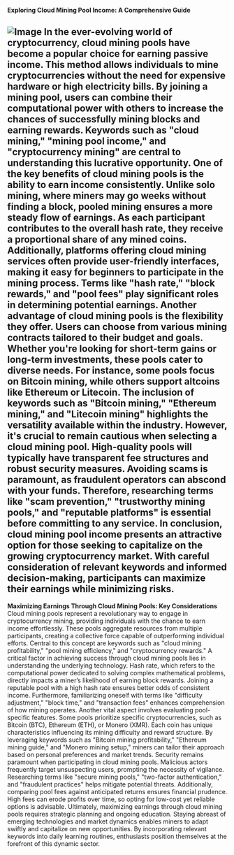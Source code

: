 **Exploring Cloud Mining Pool Income: A Comprehensive Guide**

![Image](https://github.com/user-attachments/assets/4a25d116-2220-4385-b08e-f287af8fcbc4)
In the ever-evolving world of cryptocurrency, cloud mining pools have become a popular choice for earning passive income. This method allows individuals to mine cryptocurrencies without the need for expensive hardware or high electricity bills. By joining a mining pool, users can combine their computational power with others to increase the chances of successfully mining blocks and earning rewards. Keywords such as "cloud mining," "mining pool income," and "cryptocurrency mining" are central to understanding this lucrative opportunity.
One of the key benefits of cloud mining pools is the ability to earn income consistently. Unlike solo mining, where miners may go weeks without finding a block, pooled mining ensures a more steady flow of earnings. As each participant contributes to the overall hash rate, they receive a proportional share of any mined coins. Additionally, platforms offering cloud mining services often provide user-friendly interfaces, making it easy for beginners to participate in the mining process. Terms like "hash rate," "block rewards," and "pool fees" play significant roles in determining potential earnings.
Another advantage of cloud mining pools is the flexibility they offer. Users can choose from various mining contracts tailored to their budget and goals. Whether you're looking for short-term gains or long-term investments, these pools cater to diverse needs. For instance, some pools focus on Bitcoin mining, while others support altcoins like Ethereum or Litecoin. The inclusion of keywords such as "Bitcoin mining," "Ethereum mining," and "Litecoin mining" highlights the versatility available within the industry.
However, it's crucial to remain cautious when selecting a cloud mining pool. High-quality pools will typically have transparent fee structures and robust security measures. Avoiding scams is paramount, as fraudulent operators can abscond with your funds. Therefore, researching terms like "scam prevention," "trustworthy mining pools," and "reputable platforms" is essential before committing to any service. 
In conclusion, cloud mining pool income presents an attractive option for those seeking to capitalize on the growing cryptocurrency market. With careful consideration of relevant keywords and informed decision-making, participants can maximize their earnings while minimizing risks.
---
**Maximizing Earnings Through Cloud Mining Pools: Key Considerations**
Cloud mining pools represent a revolutionary way to engage in cryptocurrency mining, providing individuals with the chance to earn income effortlessly. These pools aggregate resources from multiple participants, creating a collective force capable of outperforming individual efforts. Central to this concept are keywords such as "cloud mining profitability," "pool mining efficiency," and "cryptocurrency rewards."
A critical factor in achieving success through cloud mining pools lies in understanding the underlying technology. Hash rate, which refers to the computational power dedicated to solving complex mathematical problems, directly impacts a miner’s likelihood of earning block rewards. Joining a reputable pool with a high hash rate ensures better odds of consistent income. Furthermore, familiarizing oneself with terms like "difficulty adjustment," "block time," and "transaction fees" enhances comprehension of how mining operates.
Another vital aspect involves evaluating pool-specific features. Some pools prioritize specific cryptocurrencies, such as Bitcoin (BTC), Ethereum (ETH), or Monero (XMR). Each coin has unique characteristics influencing its mining difficulty and reward structure. By leveraging keywords such as "Bitcoin mining profitability," "Ethereum mining guide," and "Monero mining setup," miners can tailor their approach based on personal preferences and market trends.
Security remains paramount when participating in cloud mining pools. Malicious actors frequently target unsuspecting users, prompting the necessity of vigilance. Researching terms like "secure mining pools," "two-factor authentication," and "fraudulent practices" helps mitigate potential threats. Additionally, comparing pool fees against anticipated returns ensures financial prudence. High fees can erode profits over time, so opting for low-cost yet reliable options is advisable.
Ultimately, maximizing earnings through cloud mining pools requires strategic planning and ongoing education. Staying abreast of emerging technologies and market dynamics enables miners to adapt swiftly and capitalize on new opportunities. By incorporating relevant keywords into daily learning routines, enthusiasts position themselves at the forefront of this dynamic sector.
